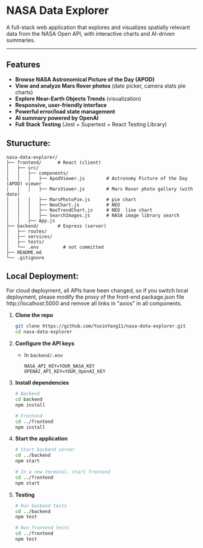 #  NASA Data Explorer

A full-stack web application that explores and visualizes spatially relevant data from the NASA Open API, with interactive charts and AI-driven summaries.

---

##  Features

- **Browse NASA Astronomical Picture of the Day (APOD)**
- **View and analyze Mars Rover photos** (date picker, camera stats pie charts)
- **Explore Near-Earth Objects Trends** (visualization)
- **Responsive, user-friendly interface**
- **Powerful error/load state management**
- **AI summary powered by OpenAI**
- **Full Stack Testing** (Jest + Supertest + React Testing Library)

##  Sturucture:

```text
nasa-data-explorer/
├── frontend/      # React (client)
│   ├── src/
│   │   ├── components/
│   │   │   ├── ApodViewer.js        # Astronomy Picture of the Day (APOD) viewer
│   │   │   ├── MarsViewer.js        # Mars Rover photo gallery (with date)
│   │   │   ├── MarsPhotoPie.js      # pie chart
│   │   │   ├── NeoChart.js          # NEO
│   │   │   ├── NeoTrendChart.js     # NEO  line chart
│   │   │   ├── SearchImages.js      # NASA image library search 
│   │   ├── App.js
├── backend/       # Express (server)
│   ├── routes/
│   ├── services/
│   ├── tests/
│   └── .env         # not committed
├── README.md
└── .gitignore
```
## Local Deployment:
For cloud deployment, all APIs have been changed, so if you switch local deployment, please modify the proxy of the front-end package.json file http://localhost:5000 and remove all links in "axios" in all components.
1. **Clone the repo**
    ```bash
    git clone https://github.com/YuxinYang11/nasa-data-explorer.git
    cd nasa-data-explorer
    ```

2. **Configure the API keys**
    - In `backend/.env`
        ```
        NASA_API_KEY=YOUR_NASA_KEY
        OPENAI_API_KEY=YOUR_OpenAI_KEY 
        ```

3. **Install dependencies**
    ```bash
    # Backend
    cd backend
    npm install

    # Frontend
    cd ../frontend
    npm install
    ```

4. **Start the application**
    ```bash
    # Start backend server
    cd ../backend
    npm start

    # In a new terminal, start frontend
    cd ../frontend
    npm start
    ```

5. **Testing**
    ```bash
    # Run backend tests
    cd ../backend
    npm test

    # Run frontend tests
    cd ../frontend
    npm test
    ```
